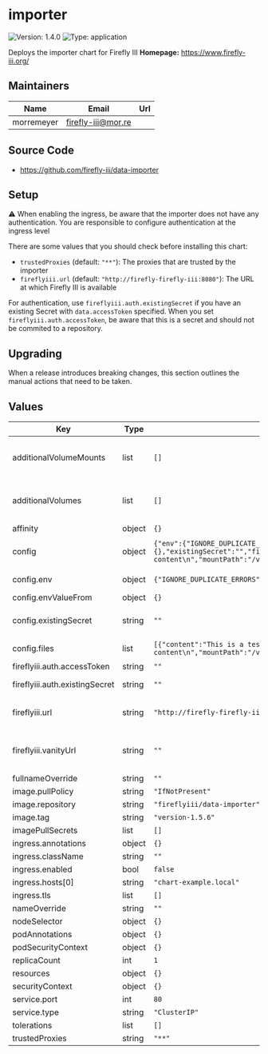 # importer

![Version: 1.4.0](https://img.shields.io/badge/Version-1.4.0-informational?style=flat-square) ![Type: application](https://img.shields.io/badge/Type-application-informational?style=flat-square)

Deploys the importer chart for Firefly III
**Homepage:** <https://www.firefly-iii.org/>
## Maintainers

| Name | Email | Url |
| ---- | ------ | --- |
| morremeyer | <firefly-iii@mor.re> |  |
## Source Code

* <https://github.com/firefly-iii/data-importer>

## Setup

:warning: When enabling the ingress, be aware that the importer does not have any authentication. You are responsible to configure authentication at the ingress level

There are some values that you should check before installing this chart:

* `trustedProxies` (default: `"**"`): The proxies that are trusted by the importer
* `fireflyiii.url` (default: `"http://firefly-firefly-iii:8080"`): The URL at which Firefly III is available

For authentication, use `fireflyiii.auth.existingSecret` if you have an existing Secret with `data.accessToken` specified.
When you set `fireflyiii.auth.accessToken`, be aware that this is a secret and should not be commited to a repository.

## Upgrading

When a release introduces breaking changes, this section outlines the manual actions that need to be taken.

## Values

| Key | Type | Default | Description |
|-----|------|---------|-------------|
| additionalVolumeMounts | list | `[]` | Configure additional mounts for the pod. Value is a list of VolumeMount specs, see https://kubernetes.io/docs/reference/generated/kubernetes-api/v1.24/#volumemount-v1-core |
| additionalVolumes | list | `[]` | Configure additional volumes for the Pod. Value is a list of Volume specs, see https://kubernetes.io/docs/reference/generated/kubernetes-api/v1.24/#volume-v1-core |
| affinity | object | `{}` |  |
| config | object | `{"env":{"IGNORE_DUPLICATE_ERRORS":"false","TZ":"Europe/Amsterdam"},"envValueFrom":{},"existingSecret":"","files":[{"content":"This is a test file with some content\n","mountPath":"/var/www/html/storage/configurations","name":"test.txt"}]}` | Environment variables for the importer. See docs at: https://github.com/firefly-iii/data-importer/blob/main/.env.example |
| config.env | object | `{"IGNORE_DUPLICATE_ERRORS":"false","TZ":"Europe/Amsterdam"}` | Directly defined environment variables. Use this for non-secret configuration values. |
| config.envValueFrom | object | `{}` | Set environment variables from configMaps or Secrets |
| config.existingSecret | string | `""` | Set this to the name of a secret to load environment variables from. If defined, values in the secret will override values in config.env |
| config.files | list | `[{"content":"This is a test file with some content\n","mountPath":"/var/www/html/storage/configurations","name":"test.txt"}]` | A list of files with a mountPath, a file name and the file's content. Files are stored as a secret. |
| fireflyiii.auth.accessToken | string | `""` | The access token in plain text |
| fireflyiii.auth.existingSecret | string | `""` | If you specify an existingSecret, it has to have the accessToken in a .spec.data.accessToken |
| fireflyiii.url | string | `"http://firefly-firefly-iii:80"` | The URL at which Firefly III is available. If you change this value, click the "Reauthenticate" button on the importer after opening it! |
| fireflyiii.vanityUrl | string | `""` | The URL at which you access Firefly III. Check https://docs.firefly-iii.org/data-importer/install/configure/#configure-fidi to find out if you should set this. |
| fullnameOverride | string | `""` |  |
| image.pullPolicy | string | `"IfNotPresent"` |  |
| image.repository | string | `"fireflyiii/data-importer"` |  |
| image.tag | string | `"version-1.5.6"` |  |
| imagePullSecrets | list | `[]` |  |
| ingress.annotations | object | `{}` |  |
| ingress.className | string | `""` |  |
| ingress.enabled | bool | `false` |  |
| ingress.hosts[0] | string | `"chart-example.local"` |  |
| ingress.tls | list | `[]` |  |
| nameOverride | string | `""` |  |
| nodeSelector | object | `{}` |  |
| podAnnotations | object | `{}` |  |
| podSecurityContext | object | `{}` |  |
| replicaCount | int | `1` |  |
| resources | object | `{}` |  |
| securityContext | object | `{}` |  |
| service.port | int | `80` |  |
| service.type | string | `"ClusterIP"` |  |
| tolerations | list | `[]` |  |
| trustedProxies | string | `"**"` | The proxies that are trusted by the importer |
